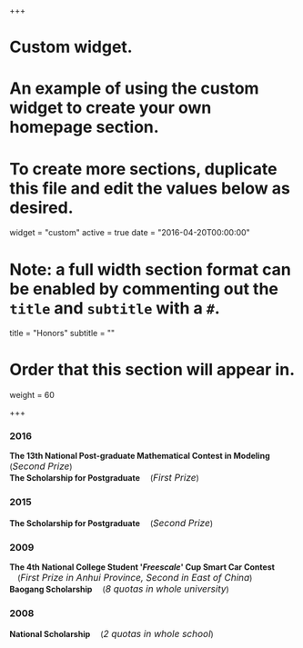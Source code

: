 +++
# Custom widget.
# An example of using the custom widget to create your own homepage section.
# To create more sections, duplicate this file and edit the values below as desired.
widget = "custom"
active = true
date = "2016-04-20T00:00:00"

# Note: a full width section format can be enabled by commenting out the `title` and `subtitle` with a `#`.
title = "Honors"
subtitle = ""

# Order that this section will appear in.
weight = 60

+++

<div class="row">
	<h3>2016</h3>
	<p>
		<strong>The 13th National Post-graduate Mathematical Contest in Modeling</strong> &emsp;(<font size="3"><i>Second Prize</i></font>) <br />
		<strong>The Scholarship for Postgraduate</strong> &emsp;(<font size="3"><i>First Prize</i></font>)
	</p>
	<h3>2015</h3>
	<p>
		<strong>The Scholarship for Postgraduate</strong> &emsp;(<font size="3"><i>Second Prize</i></font>)
	</p>
	<h3>2009</h3>
	<p>
		<strong>The 4th National College Student '<em>Freescale</em>' Cup Smart Car Contest</strong> &emsp;<br />
		&emsp;(<font size="3"><i>First Prize in Anhui Province, Second in East of China</i></font>) <br />
		<strong>Baogang Scholarship</strong> &emsp;(<font size="3"><i>8 quotas in whole university</i></font>)
	</p>
	<h3>2008</h3>
	<p>
		<strong>National Scholarship</strong> &emsp;(<font size="3"><i>2 quotas in whole school</i></font>)
	</p>
</div>